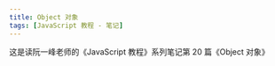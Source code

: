 ```yaml
---
title: Object 对象
tags: [JavaScript 教程 - 笔记]
---
```


这是读阮一峰老师的《JavaScript 教程》系列笔记第 20 篇《Object 对象》

